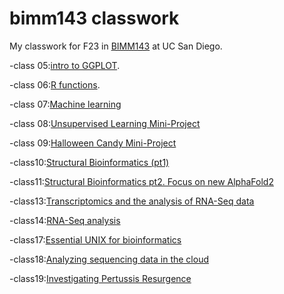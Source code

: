 # bimm143 classwork

My classwork for F23 in [BIMM143](https://bioboot.github.io/bimm143_F23/class-material/github_lab.html#4_Connecting_RStudio_to_GitHub) at UC San Diego.



-class 05:[intro to GGPLOT](https://github.com/rukang123/bimm143_github/blob/main/class05/class5.pdf).

-class 06:[R functions](https://github.com/rukang123/bimm143_github/blob/main/Class%2006/class-06.pdf).

-class 07:[Machine learning](https://github.com/rukang123/bimm143_github/blob/main/class%2007.pdf)

-class 08:[Unsupervised Learning Mini-Project](https://github.com/rukang123/bimm143_github/blob/main/class%2008/class8.pdf)

-class 09:[Halloween Candy Mini-Project](https://github.com/rukang123/bimm143_github/blob/main/class%2009/class-09.pdf)

-class10:[Structural Bioinformatics (pt1)](https://github.com/rukang123/bimm143_github/blob/main/Class%2010/Class-10.pdf)

-class11:[Structural Bioinformatics pt2. Focus on new AlphaFold2](https://github.com/rukang123/bimm143_github/blob/main/Class-11-part2-combined.pdf)

-class13:[Transcriptomics and the analysis of RNA-Seq data](https://github.com/rukang123/bimm143_github/blob/main/CLASS%2012/Class-13.pdf)

-class14:[RNA-Seq analysis](https://github.com/rukang123/bimm143_github/blob/main/class14.pdf)

-class17:[Essential UNIX for bioinformatics](https://github.com/rukang123/bimm143_github/blob/main/HW8_unix_questions.pdf)

-class18:[Analyzing sequencing data in the cloud](https://github.com/rukang123/bimm143_github/blob/main/class18.pdf)

-class19:[Investigating Pertussis Resurgence](https://github.com/rukang123/bimm143_github/blob/main/class-19.pdf)

